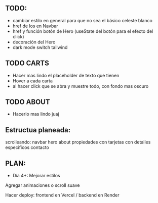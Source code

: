 ## TODO:

- cambiar estilo en general para que no sea el básico celeste blanco
- href de los <a> en Navbar
- href y función botón de Hero (useState del botón para el efecto del click)
- decoración del Hero
- dark mode switch tailwind

## TODO CARTS

- Hacer mas lindo el placeholder de texto que tienen
- Hover a cada carta
- al hacer click que se abra y muestre todo, con fondo mas oscuro

## TODO ABOUT

- Hacerlo mas lindo juaj

## Estructua planeada:
scrolleando: 
  navbar
  hero
  about
  propiedades con tarjetas con detalles especificos
  contacto

## PLAN: 

- Día 4+:
Mejorar estilos

Agregar animaciones o scroll suave

Hacer deploy: frontend en Vercel / backend en Render